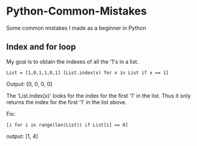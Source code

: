 # Python-Common-Mistakes
Some common mistakes I made as a beginner in Python 

## Index and for loop

My goal is to obtain the indexes of all the '1's in a list. 

`List = [1,0,1,1,0,1]
[List.index(x) for x in List if x == 1]`

Output: [0, 0, 0, 0]

The 'List.index(x)' looks for the index for the first '1' in the list. Thus it only returns the index for the first '1' in the list above. 

Fix:
 
`[i for i in range(len(List)) if List[i] == 0]`

output: [1, 4]

